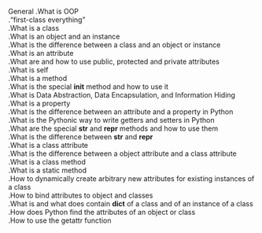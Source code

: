 General
.What is OOP\
.“first-class everything”\
.What is a class\
.What is an object and an instance\
.What is the difference between a class and an object or instance\
.What is an attribute\
.What are and how to use public, protected and private attributes\
.What is self\
.What is a method\
.What is the special __init__ method and how to use it\
.What is Data Abstraction, Data Encapsulation, and Information Hiding\
.What is a property\
.What is the difference between an attribute and a property in Python\
.What is the Pythonic way to write getters and setters in Python\
.What are the special __str__ and __repr__ methods and how to use them\
.What is the difference between __str__ and __repr__\
.What is a class attribute\
.What is the difference between a object attribute and a class attribute\
.What is a class method\
.What is a static method\
.How to dynamically create arbitrary new attributes for existing instances of a class\
.How to bind attributes to object and classes\
.What is and what does contain __dict__ of a class and of an instance of a class\
.How does Python find the attributes of an object or class\
.How to use the getattr function
